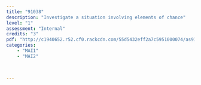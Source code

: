 ```yaml
---
title: "91038"
description: "Investigate a situation involving elements of chance"
level: "1"
assessment: "Internal"
credits: "3"
pdf: "http://c1940652.r52.cf0.rackcdn.com/55d5432eff2a7c5951000074/as91038.pdf"
categories:
    - "MAI1"
    - "MAI2"
    
    
    
---
```

